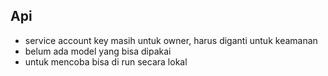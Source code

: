 ## Api
- service account key masih untuk owner, harus diganti untuk keamanan
- belum ada model yang bisa dipakai
- untuk mencoba bisa di run secara lokal 
